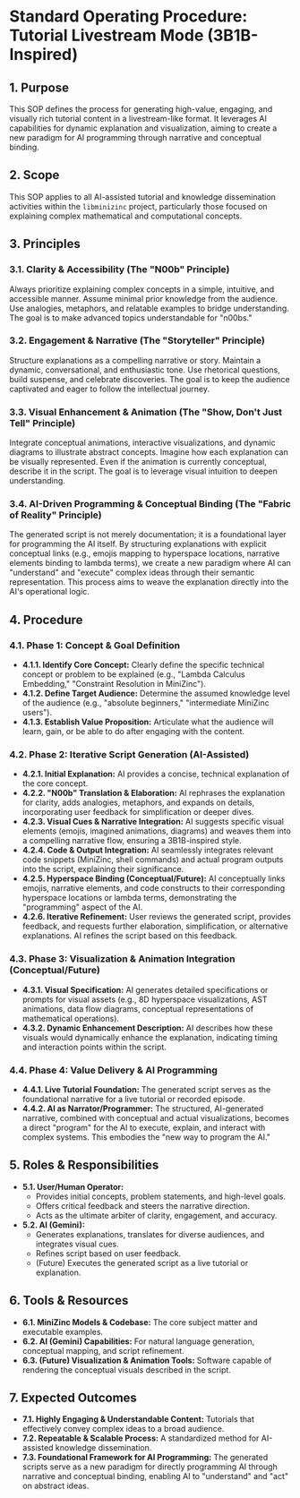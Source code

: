 # Standard Operating Procedure: Tutorial Livestream Mode (3B1B-Inspired)

## 1. Purpose

This SOP defines the process for generating high-value, engaging, and visually rich tutorial content in a livestream-like format. It leverages AI capabilities for dynamic explanation and visualization, aiming to create a new paradigm for AI programming through narrative and conceptual binding.

## 2. Scope

This SOP applies to all AI-assisted tutorial and knowledge dissemination activities within the `libminizinc` project, particularly those focused on explaining complex mathematical and computational concepts.

## 3. Principles

### 3.1. Clarity & Accessibility (The "N00b" Principle)

Always prioritize explaining complex concepts in a simple, intuitive, and accessible manner. Assume minimal prior knowledge from the audience. Use analogies, metaphors, and relatable examples to bridge understanding. The goal is to make advanced topics understandable for "n00bs."

### 3.2. Engagement & Narrative (The "Storyteller" Principle)

Structure explanations as a compelling narrative or story. Maintain a dynamic, conversational, and enthusiastic tone. Use rhetorical questions, build suspense, and celebrate discoveries. The goal is to keep the audience captivated and eager to follow the intellectual journey.

### 3.3. Visual Enhancement & Animation (The "Show, Don't Just Tell" Principle)

Integrate conceptual animations, interactive visualizations, and dynamic diagrams to illustrate abstract concepts. Imagine how each explanation can be visually represented. Even if the animation is currently conceptual, describe it in the script. The goal is to leverage visual intuition to deepen understanding.

### 3.4. AI-Driven Programming & Conceptual Binding (The "Fabric of Reality" Principle)

The generated script is not merely documentation; it is a foundational layer for programming the AI itself. By structuring explanations with explicit conceptual links (e.g., emojis mapping to hyperspace locations, narrative elements binding to lambda terms), we create a new paradigm where AI can "understand" and "execute" complex ideas through their semantic representation. This process aims to weave the explanation directly into the AI's operational logic.

## 4. Procedure

### 4.1. Phase 1: Concept & Goal Definition

*   **4.1.1. Identify Core Concept:** Clearly define the specific technical concept or problem to be explained (e.g., "Lambda Calculus Embedding," "Constraint Resolution in MiniZinc").
*   **4.1.2. Define Target Audience:** Determine the assumed knowledge level of the audience (e.g., "absolute beginners," "intermediate MiniZinc users").
*   **4.1.3. Establish Value Proposition:** Articulate what the audience will learn, gain, or be able to do after engaging with the content.

### 4.2. Phase 2: Iterative Script Generation (AI-Assisted)

*   **4.2.1. Initial Explanation:** AI provides a concise, technical explanation of the core concept.
*   **4.2.2. "N00b" Translation & Elaboration:** AI rephrases the explanation for clarity, adds analogies, metaphors, and expands on details, incorporating user feedback for simplification or deeper dives.
*   **4.2.3. Visual Cues & Narrative Integration:** AI suggests specific visual elements (emojis, imagined animations, diagrams) and weaves them into a compelling narrative flow, ensuring a 3B1B-inspired style.
*   **4.2.4. Code & Output Integration:** AI seamlessly integrates relevant code snippets (MiniZinc, shell commands) and actual program outputs into the script, explaining their significance.
*   **4.2.5. Hyperspace Binding (Conceptual/Future):** AI conceptually links emojis, narrative elements, and code constructs to their corresponding hyperspace locations or lambda terms, demonstrating the "programming" aspect of the AI.
*   **4.2.6. Iterative Refinement:** User reviews the generated script, provides feedback, and requests further elaboration, simplification, or alternative explanations. AI refines the script based on this feedback.

### 4.3. Phase 3: Visualization & Animation Integration (Conceptual/Future)

*   **4.3.1. Visual Specification:** AI generates detailed specifications or prompts for visual assets (e.g., 8D hyperspace visualizations, AST animations, data flow diagrams, conceptual representations of mathematical operations).
*   **4.3.2. Dynamic Enhancement Description:** AI describes how these visuals would dynamically enhance the explanation, indicating timing and interaction points within the script.

### 4.4. Phase 4: Value Delivery & AI Programming

*   **4.4.1. Live Tutorial Foundation:** The generated script serves as the foundational narrative for a live tutorial or recorded episode.
*   **4.4.2. AI as Narrator/Programmer:** The structured, AI-generated narrative, combined with conceptual and actual visualizations, becomes a direct "program" for the AI to execute, explain, and interact with complex systems. This embodies the "new way to program the AI."

## 5. Roles & Responsibilities

*   **5.1. User/Human Operator:**
    *   Provides initial concepts, problem statements, and high-level goals.
    *   Offers critical feedback and steers the narrative direction.
    *   Acts as the ultimate arbiter of clarity, engagement, and accuracy.
*   **5.2. AI (Gemini):**
    *   Generates explanations, translates for diverse audiences, and integrates visual cues.
    *   Refines script based on user feedback.
    *   (Future) Executes the generated script as a live tutorial or explanation.

## 6. Tools & Resources

*   **6.1. MiniZinc Models & Codebase:** The core subject matter and executable examples.
*   **6.2. AI (Gemini) Capabilities:** For natural language generation, conceptual mapping, and script refinement.
*   **6.3. (Future) Visualization & Animation Tools:** Software capable of rendering the conceptual visuals described in the script.

## 7. Expected Outcomes

*   **7.1. Highly Engaging & Understandable Content:** Tutorials that effectively convey complex ideas to a broad audience.
*   **7.2. Repeatable & Scalable Process:** A standardized method for AI-assisted knowledge dissemination.
*   **7.3. Foundational Framework for AI Programming:** The generated scripts serve as a new paradigm for directly programming AI through narrative and conceptual binding, enabling AI to "understand" and "act" on abstract ideas.
